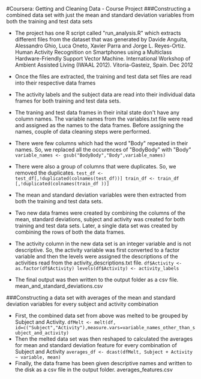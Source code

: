 #Coursera: Getting and Cleaning Data - Course Project
###Constructing a combined data set with just the mean and standard deviation variables from both the training and test data sets

* The project has one R script called "run_analysis.R" which extracts different files from the dataset that was     generated by Davide Anguita, Alessandro Ghio, Luca Oneto, Xavier Parra and Jorge L. Reyes-Ortiz. Human Activity   Recognition on Smartphones using a Multiclass Hardware-Friendly Support Vector Machine. International Workshop    of Ambient Assisted Living (IWAAL 2012). Vitoria-Gasteiz, Spain. Dec 2012

* Once the files are extracted, the training and test data set files are read into their respective data frames
* The activity labels and the subject data are read into their individual data frames for both training and test    data sets.
* The traning and test data frames in their inital state don't have any column names. The variable names from the   variables.txt file were read and assigned as the names to the data frames. Before assigning the names, couple of   data cleaning steps were performed.
 * There were few columns which had the word "Body" repeated in their names. So, we replaced all the                 occurences of "BodyBody" with "Body"
                 `
                 variable_names <- gsub("BodyBody","Body",variable_names)
                `
 * There were also a group of columns that were duplicates. So, we removed the duplicates.
                 `
                        test_df <- test_df[,!duplicated(colnames(test_df))]
                        train_df <- train_df [,!duplicated(colnames(train_df ))]
                 `
* The mean and standard deviation variables were then extracted from both the training and test data sets.
* Two new data frames were created by combining the columns of the mean, standard deviations, subject and activity   was created for both training and test data sets. Later, a single data set was created by combining the rows of   both the data frames.
* The activity column in the new data set is an integer variable and is not descriptive. So, the activity variable   was first converted to a factor variable and then the levels were assigned the descriptions of the activities     read from the activity_descriptions.txt file.
        `
        df$Activity <- as.factor(df$Activity)
        levels(df$Activity) <- activity_labels
        `
* The final output was then written to the output folder as a csv file. mean_and_standard_deviations.csv 


###Constructing a data set with averages of the mean and standard deviation variables for every subject and activity combination

* First, the combined data set from above was melted to be grouped by Subject and Activity.
        `
        dfMelt <- melt(df, id=c("Subject","Activity"),measure.vars=variable_names_other_than_subject_and_activity)
        `
* Then the melted data set was then reshaped to calculated the averages for mean and standard deviation feature     for every combination of Subject and Activity
        `
        averages_df <- dcast(dfMelt, Subject + Activity ~ variable, mean)
        `
* Finally, the data frame has been given descriptive names and written to the disk as a csv file in the output      folder. averages_features.csv